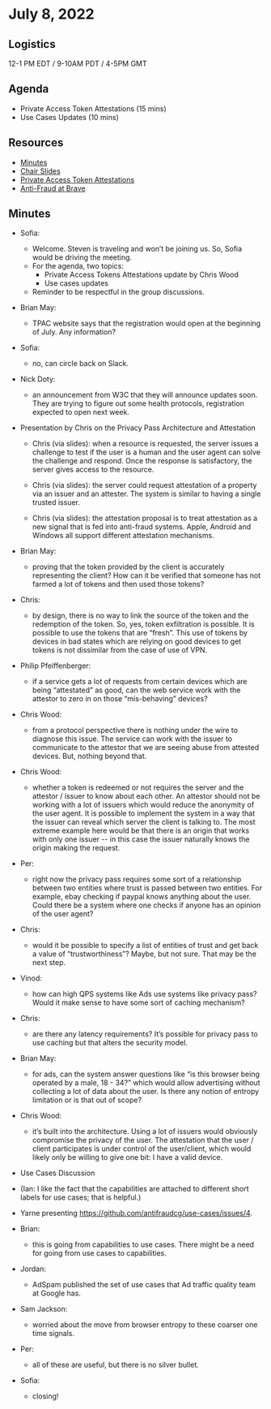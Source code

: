  # July 8, 2022

## Logistics

12-1 PM EDT / 9-10AM PDT / 4-5PM GMT

## Agenda

* Private Access Token Attestations (15 mins)
* Use Cases Updates (10 mins)

## Resources

* [Minutes](https://docs.google.com/document/d/1QE20gCJrGj3R5kGRyzTB6a7Dihytq0oBZ86NegsM4GI/edit?usp=sharing)
* [Chair Slides](https://docs.google.com/presentation/d/1ahi6ZyodQA3m6YvS5d4Ztx8eOZfuBKC0nJThQtoLVBk/edit?usp=sharing)
* [Private Access Token Attestations](pp-attestation.pdf)
* [Anti-Fraud at Brave]()

## Minutes


* Sofia:
  * Welcome. Steven is traveling and won’t be joining us. So, Sofia would be driving the meeting.
  * For the agenda, two topics:
    * Private Access Tokens Attestations update by Chris Wood
    * Use cases updates
  * Reminder to be respectful in the group discussions.

* Brian May:
  * TPAC website says that the registration would open at the beginning of July. Any information?

* Sofia:
  * no, can circle back on Slack.

* Nick Doty:
  * an announcement from W3C that they will announce updates soon. They are trying to figure out some health protocols, registration expected to open next week.
* Presentation by Chris on the Privacy Pass Architecture and Attestation

  * Chris (via slides): when a resource is requested, the server issues a challenge to test if the user is a human and the user agent can solve the challenge and respond. Once the response is satisfactory, the server gives access to the resource.
  * Chris (via slides): the server could request attestation of a property via an issuer and an attester. The system is similar to having a single trusted issuer.

  * Chris (via slides): the attestation proposal is to treat attestation as a new signal that is fed into anti-fraud systems. Apple, Android and Windows all support different attestation mechanisms.

* Brian May:
  * proving that the token provided by the client is accurately representing the client? How can it be verified that someone has not farmed a lot of tokens and then used those tokens?

* Chris:
  * by design, there is no way to link the source of the token and the redemption of the token. So, yes, token exfiltration is possible. It is possible to use the tokens that are “fresh”. This use of tokens by devices in bad states which are relying on good devices to get tokens is not dissimilar from the case of use of VPN.

* Philip Pfeiffenberger:
  * if a service gets a lot of requests from certain devices which are being “attestated” as good, can the web service work with the attestor to zero in on those “mis-behaving” devices?

* Chris Wood:
  * from a protocol perspective there is nothing under the wire to diagnose this issue. The service can work with the issuer to communicate to the attestor that we are seeing abuse from attested devices. But, nothing beyond that.

* Chris Wood:
  * whether a token is redeemed or not requires the server and the attestor / issuer to know about each other. An attestor should not be working with a lot of issuers which would reduce the anonymity of the user agent. It is possible to implement the system in a way that the issuer can reveal which server the client is talking to. The most extreme example here would be that there is an origin that works with only one issuer -- in this case the issuer naturally knows the origin making the request.

* Per:
  * right now the privacy pass requires some sort of a relationship between two entities where trust is passed between two entities. For example, ebay checking if paypal knows anything about the user. Could there be a system where one checks if anyone has an opinion of the user agent?

* Chris:
  * would it be possible to specify a list of entities of trust and get back a value of “trustworthiness”? Maybe, but not sure. That may be the next step.

* Vinod:
  * how can high QPS systems like Ads use systems like privacy pass? Would it make sense to have some sort of caching mechanism?

* Chris:
  * are there any latency requirements? It’s possible for privacy pass to use caching but that alters the security model.

* Brian May:
  * for ads, can the system answer questions like “is this browser being operated by a male, 18 - 34?” which would allow advertising without collecting a lot of data about the user. Is there any notion of entropy limitation or is that out of scope?

* Chris Wood:
  * it’s built into the architecture. Using a lot of issuers would obviously compromise the privacy of the user. The attestation that the user / client participates is under control of the user/client, which would likely only be willing to give one bit: I have a valid device.
* Use Cases Discussion

* (Ian: I like the fact that the capabilities are attached to different short labels for use cases; that is helpful.)

* Yarne presenting https://github.com/antifraudcg/use-cases/issues/4.

* Brian:
  * this is going from capabilities to use cases. There might be a need for going from use cases to capabilities.

* Jordan:
  * AdSpam published the set of use cases that Ad traffic quality team at Google has.

* Sam Jackson:
  * worried about the move from browser entropy to these coarser one time signals.

* Per:
  * all of these are useful, but there is no silver bullet.

* Sofia:
  * closing!
